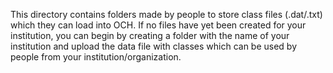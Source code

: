 This directory contains folders made by people to store class files (.dat/.txt) which they can load into OCH. If no files have yet been created for your institution,
you can begin by creating a folder with the name of your institution and upload the data file with classes which can be used by people from your institution/organization.
